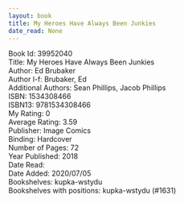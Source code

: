 ```yaml
---
layout: book
title: My Heroes Have Always Been Junkies
date_read: None
---
```


Book Id: 39952040<br />
Title: My Heroes Have Always Been Junkies<br />
Author: Ed Brubaker<br />
Author l-f: Brubaker, Ed<br />
Additional Authors: Sean Phillips, Jacob Phillips<br />
ISBN: 1534308466<br />
ISBN13: 9781534308466<br />
My Rating: 0<br />
Average Rating: 3.59<br />
Publisher: Image Comics<br />
Binding: Hardcover<br />
Number of Pages: 72<br />
Year Published: 2018<br />
Date Read: <br />
Date Added: 2020/07/05<br />
Bookshelves: kupka-wstydu<br />
Bookshelves with positions: kupka-wstydu (#1631)<br />

